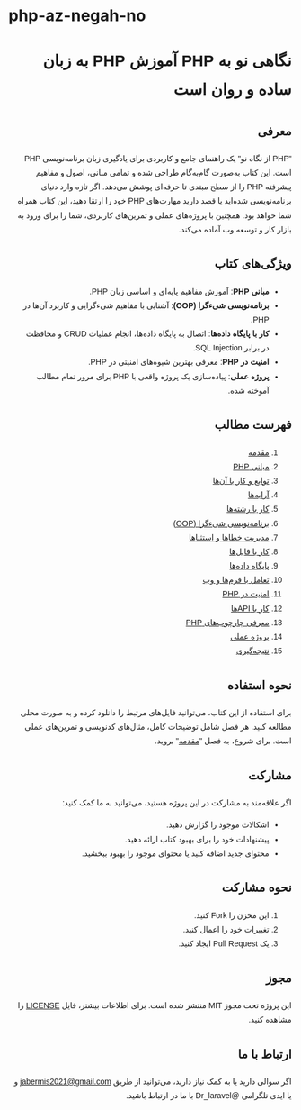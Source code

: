 # php-az-negah-no


<div dir="rtl" style="font-family: 'Vazir', sans-serif; line-height: 1.8;">

# نگاهی نو به PHP آموزش PHP به زبان ساده و روان است

## معرفی
 "PHP از نگاه نو" یک راهنمای جامع و کاربردی برای یادگیری زبان برنامه‌نویسی PHP است. این کتاب به‌صورت گام‌به‌گام طراحی شده و تمامی مبانی، اصول و مفاهیم پیشرفته PHP را از سطح مبتدی تا حرفه‌ای پوشش می‌دهد. اگر تازه وارد دنیای برنامه‌نویسی شده‌اید یا قصد دارید مهارت‌های PHP خود را ارتقا دهید، این کتاب همراه شما خواهد بود. همچنین با پروژه‌های عملی و تمرین‌های کاربردی، شما را برای ورود به بازار کار و توسعه وب آماده می‌کند.

## ویژگی‌های کتاب
- **مبانی PHP**: آموزش مفاهیم پایه‌ای و اساسی زبان PHP.
- **برنامه‌نویسی شیءگرا (OOP)**: آشنایی با مفاهیم شیءگرایی و کاربرد آن‌ها در PHP.
- **کار با پایگاه داده‌ها**: اتصال به پایگاه داده‌ها، انجام عملیات CRUD و محافظت در برابر SQL Injection.
- **امنیت در PHP**: معرفی بهترین شیوه‌های امنیتی در PHP.
- **پروژه عملی**: پیاده‌سازی یک پروژه واقعی با PHP برای مرور تمام مطالب آموخته شده.

## فهرست مطالب
1. [مقدمه](chapter-one.md)
2. [مبانی PHP](chapter-two.md)
3. [توابع و کار با آن‌ها](chapter-three.md)
4. [آرایه‌ها](chapter-four.md)
5. [کار با رشته‌ها](chapter-five.md)
6. [برنامه‌نویسی شیءگرا (OOP)](chapter-six.md)
7. [مدیریت خطاها و استثناها](chapter-seven.md)
8. [کار با فایل‌ها](chapter-eight.md)
9. [پایگاه داده‌ها](chapter-nine.md)
10. [تعامل با فرم‌ها و وب](chapter-ten.md)
11. [امنیت در PHP](chapter-eleven.md)
12. [کار با API‌ها](chapter-twelve.md)
13. [معرفی چارچوب‌های PHP](chapter-thirteen.md)
14. [پروژه عملی](chapter-fourteen.md)
15. [نتیجه‌گیری](chapter-fifteen.md)

## نحوه استفاده
برای استفاده از این کتاب، می‌توانید فایل‌های مرتبط را دانلود کرده و به صورت محلی مطالعه کنید. هر فصل شامل توضیحات کامل، مثال‌های کدنویسی و تمرین‌های عملی است. برای شروع، به فصل "[مقدمه](chapter-one.md)" بروید.

## مشارکت
اگر علاقه‌مند به مشارکت در این پروژه هستید، می‌توانید به ما کمک کنید:
- اشکالات موجود را گزارش دهید.
- پیشنهادات خود را برای بهبود کتاب ارائه دهید.
- محتوای جدید اضافه کنید یا محتوای موجود را بهبود ببخشید.

## نحوه مشارکت
1. این مخزن را Fork کنید.
2. تغییرات خود را اعمال کنید.
3. یک Pull Request ایجاد کنید.

## مجوز
این پروژه تحت مجوز MIT منتشر شده است. برای اطلاعات بیشتر، فایل [LICENSE](LICENSE) را مشاهده کنید.

## ارتباط با ما
اگر سوالی دارید یا به کمک نیاز دارید، می‌توانید از طریق jabermis2021@gmail.com  و یا ایدی تلگرامی @Dr_laravel  با ما در ارتباط باشید.

</div>
